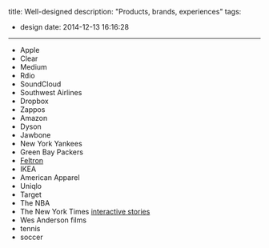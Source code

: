 title: Well-designed
description: "Products, brands, experiences"
tags:
  - design
date: 2014-12-13 16:16:28
---

- Apple
- Clear
- Medium
- Rdio
- SoundCloud
- Southwest Airlines
- Dropbox
- Zappos
- Amazon
- Dyson
- Jawbone
- New York Yankees
- Green Bay Packers
- [Feltron](http://feltron.com/)
- IKEA
- American Apparel
- Uniqlo
- Target
- The NBA
- The New York Times [interactive stories](http://www.nytinnovation.com/)
- Wes Anderson films
- tennis
- soccer

